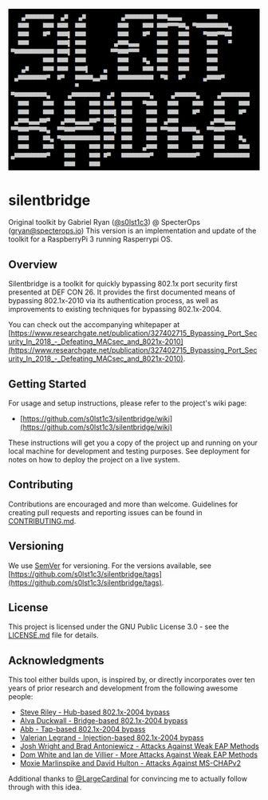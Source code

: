 ![](https://raw.githubusercontent.com/s0lst1c3/readme-images/master/silent-bridge-logo.png)

# silentbridge
Original toolkit by Gabriel Ryan ([@s0lst1c3](https://twitter.com/s0lst1c3)) @ SpecterOps (gryan@specterops.io)
This version is an implementation and update of the toolkit for a RaspberryPi 3 running Rasperrypi OS.


## Overview

Silentbridge is a toolkit for quickly bypassing 802.1x port security first presented at DEF CON 26. It provides the first documented means of bypassing 802.1x-2010 via its authentication process, as well as improvements to existing techniques for bypassing 802.1x-2004.

You can check out the accompanying whitepaper at [https://www.researchgate.net/publication/327402715_Bypassing_Port_Security_In_2018_-_Defeating_MACsec_and_8021x-2010](https://www.researchgate.net/publication/327402715_Bypassing_Port_Security_In_2018_-_Defeating_MACsec_and_8021x-2010). 

## Getting Started
For usage and setup instructions, please refer to the project's wiki page:

- [https://github.com/s0lst1c3/silentbridge/wiki](https://github.com/s0lst1c3/silentbridge/wiki)


These instructions will get you a copy of the project up and running on your local machine for development and testing purposes. See deployment for notes on how to deploy the project on a live system.

## Contributing

Contributions are encouraged and more than welcome. Guidelines for creating pull requests and reporting issues can be found in  [CONTRIBUTING.md](CONTRIBUTING.md).

## Versioning

We use [SemVer](http://semver.org/) for versioning. For the versions available, see  [https://github.com/s0lst1c3/silentbridge/tags](https://github.com/s0lst1c3/silentbridge/tags). 

## License

This project is licensed under the GNU Public License 3.0 - see the [LICENSE.md](LICENSE.md) file for details.

## Acknowledgments
This tool either builds upon, is inspired by, or directly incorporates over ten years of prior research and development from the following awesome people:

- [Steve Riley - Hub-based 802.1x-2004 bypass](https://blogs.technet.microsoft.com/steriley/2005/08/11/august-article-802-1x-on-wired-networks-considered-harmful/)
- [Alva Duckwall - Bridge-based 802.1x-2004 bypass](https://www.defcon.org/images/defcon-19/dc-19-presentations/Duckwall/DEFCON-19-Duckwall-Bridge-Too-Far.pdf)
- [Abb - Tap-based 802.1x-2004 bypass](https://www.gremwell.com/marvin-mitm-tapping-dot1x-links)
- [Valerian Legrand - Injection-based 802.1x-2004 bypass](https://hackinparis.com/data/slides/2017/2017_Legrand_Valerian_802.1x_Network_Access_Control_and_Bypass_Techniques.pdf)
- [Josh Wright and Brad Antoniewicz - Attacks Against Weak EAP Methods](http://www.willhackforsushi.com/presentations/PEAP_Shmoocon2008_Wright_Antoniewicz.pdf)
- [Dom White and Ian de Villier - More Attacks Against Weak EAP Methods](https://sensepost.com/blog/2015/improvements-in-rogue-ap-attacks-mana-1%2F2/)
- [Moxie Marlinspike and David Hulton - Attacks Against MS-CHAPv2](http://web.archive.org/web/20160203043946/https:/www.cloudcracker.com/blog/2012/07/29/cracking-ms-chap-v2/)

Additional thanks to [@LargeCardinal](https://twitter.com/LargeCardinal) for convincing me to actually follow through with this idea. 
